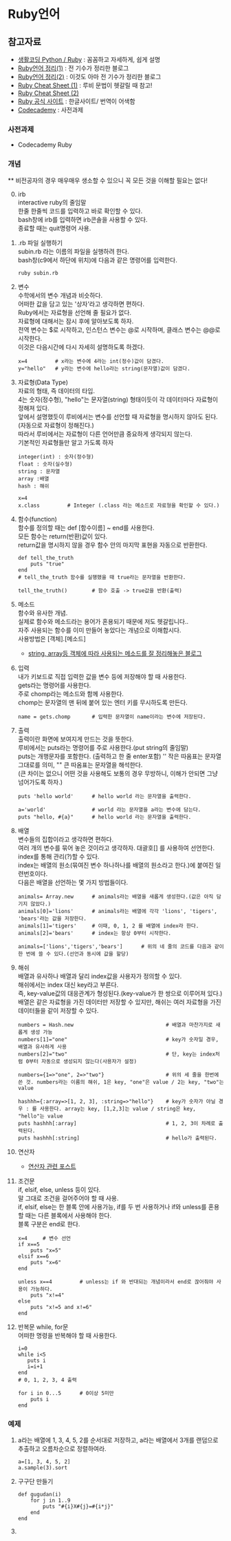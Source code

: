 # Ruby언어
## 참고자료
- [생활코딩 Python / Ruby](https://opentutorials.org/course/1750) : 꼼꼼하고 자세하게, 쉽게 설명
- [Ruby언어 정리(1)](http://kyunni22.tistory.com/9?category=518947) : 전 기수가 정리한 블로그
- [Ruby언어 정리(2)](http://seungdols.tistory.com/591) : 이것도 아마 전 기수가 정리한 블로그
- [Ruby Cheat Sheet (1)](http://www.cheat-sheets.org/saved-copy/RubyCheat.pdf) : 루비 문법이 헷갈릴 때 참고!
- [Ruby Cheat Sheet (2)](http://overapi.com/ruby/)
- [Ruby 공식 사이트](https://www.ruby-lang.org/ko/) : 한글사이트/ 번역이 어색함
- [Codecademy](https://www.codecademy.com/learn/learn-ruby) : 사전과제

### 사전과제
- Codecademy Ruby
    
### 개념
** 비전공자의 경우 매우매우 생소할 수 있으니 꼭 모든 것을 이해할 필요는 없다!  

0. irb  
    interactive ruby의 줄임말  
    한줄 한줄씩 코드를 입력하고 바로 확인할 수 있다.  
    bash창에 irb를 입력하면 irb콘솔을 사용할 수 있다.  
    종료할 때는 quit명령어 사용.

1. .rb 파일 실행하기  
    subin.rb 라는 이름의 파일을 실행하려 한다.  
    bash창(c9에서 하단에 위치)에 다음과 같은 명령어를 입력한다.      

    ```
    ruby subin.rb
    ```
    
2. 변수   
    수학에서의 변수 개념과 비슷하다.  
    어떠한 값을 담고 있는 '상자'라고 생각하면 편하다.  
    Ruby에서는 자료형을 선언해 줄 필요가 없다.  
    자료형에 대해서는 잠시 후에 알아보도록 하자.  
    전역 변수는 $로 시작하고, 인스턴스 변수는 @로 시작하며, 클래스 변수는 @@로 시작한다.  
    이것은 다음시간에 다시 자세히 설명하도록 하겠다.  
    ```
    x=4         # x라는 변수에 4라는 int(정수)값이 담겼다.
    y="hello"   # y라는 변수에 hello라는 string(문자열)값이 담겼다.
    
    ```
    
3. 자료형(Data Type)  
    자료의 형태, 즉 데이터의 타입.  
    4는 숫자(정수형), "hello"는 문자열(string) 형태이듯이 각 데이터마다 자료형이 정해져 있다.  
    앞에서 설명했듯이 루비에서는 변수를 선언할 때 자료형을 명시하지 않아도 된다.  
    (자동으로 자료형이 정해진다.)  
    따라서 루비에서는 자료형이 다른 언어만큼 중요하게 생각되지 않는다.  
    기본적인 자료형들만 알고 가도록 하자
    ```
    integer(int) : 숫자(정수형)
    float : 숫자(실수형)
    string : 문자열
    array :배열
    hash : 해쉬
    
    x=4
    x.class         # Integer (.class 라는 메소드로 자료형을 확인할 수 있다.)
    ```

4. 함수(function)  
    함수를 정의할 때는 def [함수이름] ~ end를 사용한다.  
    모든 함수는 return(반환)값이 있다.  
    return값을 명시하지 않을 경우 함수 안의 마지막 표현을 자동으로 반환한다.  

    ```
    def tell_the_truth
        puts "true"
    end
    # tell_the_truth 함수를 실행했을 때 true라는 문자열을 반환한다.
    
    tell_the_truth()        # 함수 호출 -> true값을 반환(출력)
    ```

5. 메소드  
    함수와 유사한 개념.  
    실제로 함수와 메소드라는 용어가 혼용되기 때문에 저도 헷갈립니다..  
    자주 사용되는 함수를 이미 만들어 놓았다는 개념으로 이해합시다.  
    사용방법은 [객체].[메소드]  
    - [string, array등 객체에 따라 사용되는 메소드를 잘 정리해놓은 블로그](http://jinbroing.tistory.com/31)

6. 입력  
    내가 키보드로 직접 입력한 값을 변수 등에 저장해야 할 때 사용한다.    
    gets라는 명령어를 사용한다.  
    주로 chomp라는 메소드와 함께 사용한다.  
    chomp는 문자열의 맨 뒤에 붙어 있는 엔터 키를 무시하도록 만든다.  
    ```
    name = gets.chomp       # 입력한 문자열이 name이라는 변수에 저장된다.
    ```

7. 출력  
    출력이란 화면에 보여지게 만드는 것을 뜻한다.  
    루비에서는 puts라는 명령어를 주로 사용한다.(put string의 줄임말)  
    puts는 개행문자를 포함한다. (출력하고 한 줄 enter포함)
    '' 작은 따옴표는 문자열 그대로를 의미, "" 큰 따옴표는 문자열을 해석한다.  
    (큰 차이는 없으니 어떤 것을 사용해도 보통의 경우 무방하니, 이해가 안되면 그냥 넘어가도록 하자.)    

    ```
    puts 'hello world'      # hello world 라는 문자열을 출력한다.
    
    a='world'               # world 라는 문자열을 a라는 변수에 담는다.
    puts "hello, #{a}"      # hello world 라는 문자열을 출력한다.
    ```
    
8. 배열   
    변수들의 집합이라고 생각하면 편하다.  
    여러 개의 변수를 묶어 놓은 것이라고 생각하자.
    대괄호[] 를 사용하여 선언한다.  
    index를 통해 관리(?)할 수 있다.  
    index는 배열의 원소(묶여진 변수 하나하나를 배열의 원소라고 한다.)에 붙여진 일련번호이다.   
    다음은 배열을 선언하는 몇 가지 방법들이다.
    
    ```
    animals= Array.new      # animals라는 배열을 새롭게 생성한다.(값은 아직 담기지 않았다.)
    animals[0]='lions'      # animals라는 배열에 각각 'lions', 'tigers', 'bears'라는 값을 저장한다.
    animals[1]='tigers'     # 이때, 0, 1, 2 를 배열에 index라 한다.
    animals[2]='bears'      # index는 항상 0부터 시작한다.
    
    animals=['lions','tigers','bears']      # 위의 네 줄의 코드를 다음과 같이 한 번에 쓸 수 있다.(선언과 동시에 값을 할당)
    ```

9. 해쉬  
    배열과 유사하나 배열과 달리 index값을 사용자가 정의할 수 있다.  
    해쉬에서는 index 대신 key라고 부른다.  
    즉, key-value값의 대응관계가 형성된다.(key-value가 한 쌍으로 이루어져 있다.)  
    배열은 같은 자료형을 가진 데이터만 저장할 수 있지만, 해쉬는 여러 자료형을 가진 데이터들을 같이 저장할 수 있다.  
    ```
    numbers = Hash.new                              # 배열과 마찬가지로 새롭게 생성 가능
    numbers[1]="one"                                # key가 숫자일 경우, 배열과 유사하게 사용
    numbers[2]="two"                                # 단, key는 index처럼 0부터 자동으로 생성되지 않는다(사용자가 설정)

    numbers={1=>"one", 2=>"two"}                    # 위의 세 줄을 한번에 쓴 것. numbers라는 이름의 해쉬, 1은 key, "one"은 value / 2는 key, "two"는 value
    
    hashhh={:array=>[1, 2, 3], :string=>"hello"}    # key가 숫자가 아닐 경우 : 를 사용한다. array는 key, [1,2,3]는 value / string은 key, "hello"는 value
    puts hashhh[:array]                             # 1, 2, 3이 차례로 출력된다.
    puts hashhh[:string]                            # hello가 출력된다.
    ```

10. 연산자
    - [연산자 관련 포스트](http://seungdols.tistory.com/324?category=575817)
    
11. 조건문  
    if, elsif, else, unless 등이 있다.  
    말 그대로 조건을 걸어주어야 할 때 사용.  
    if, elsif, else는 한 블록 안에 사용가능, if를 두 번 사용하거나 if와 unless를 혼용할 때는 다른 블록에서 사용해야 한다.  
    블록 구분은 end로 한다.
    ```
    x=4     # 변수 선언     
    if x==5
        puts "x=5"
    elsif x==6
        puts "x=6"
    end
    
    unless x==4         # unless는 if 와 반대되는 개념이라서 end로 끊어줘야 사용이 가능하다.
        puts "x!=4"
    else
        puts "x!=5 and x!=6"
    end
    ```
    
12. 반복문
    while, for문  
    어떠한 명령을 반복해야 할 때 사용한다.  
    ```
    i=0
    while i<5
       puts i 
       i=i+1
    end
    # 0, 1, 2, 3, 4 출력
    ```
    ```
    for i in 0...5      # 0이상 5미만
        puts i
    end
    ```
        

### 예제
1. a라는 배열에 1, 3, 4, 5, 2를 순서대로 저장하고, a라는 배열에서 3개를 랜덤으로 추출하고 오름차순으로 정렬하여라.  
    ```
    a=[1, 3, 4, 5, 2]
    a.sample(3).sort
    ```
    
2. 구구단 만들기  
    ```
    def gugudan(i)
        for j in 1..9
            puts "#{i}X#{j}=#{i*j}"
        end
    end
    ```

3. 